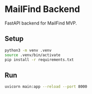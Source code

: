 # MailFind Backend

FastAPI backend for MailFind MVP.

## Setup

```bash
python3 -m venv .venv
source .venv/bin/activate
pip install -r requirements.txt
```

## Run

```bash
uvicorn main:app --reload --port 8000
```
